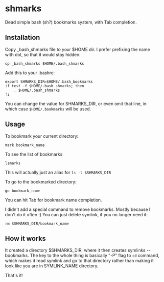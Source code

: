 # shmarks

Dead simple bash (sh?) bookmarks system, with Tab completion.

## Installation

Copy _bash_shmarks file to your $HOME dir. I prefer prefixing the name with dot,
so that it would stay hidden.

```
cp _bash_shmarks $HOME/.bash_shmarks
```

Add this to your .bashrc:

```
export SHMARKS_DIR=$HOME/.bash_bookmarks
if test -f $HOME/.bash_shmarks; then
    . $HOME/.bash_shmarks
fi
```

You can change the value for SHMARKS_DIR, or even omit that line,
in which case `$HOME/.bookmarks` will be used.

## Usage

To bookmark your current directory:

```
mark bookmark_name
```

To see the list of bookmarks:

```
lsmarks
```

This will actually just an alias for `ls -l $SHMARKS_DIR`

To go to the bookmarked directory:

```
go bookmark_name
```

You can hit Tab for bookmark name completion.

I didn't add a special command to remove bookmarks. Mostly because I don't do it often :)
You can just delete symlink, if you no longer need it:

```
rm $SHMARKS_DIR/bookmark_name
```

## How it works

It created a directory $SHMARKS_DIR, where it then creates symlinks -- bookmarks.
The key to the whole thing is basically "-P" flag to `cd` command, which makes
it read symlink and go to that directory rather than making it look like you are
in SYMLINK_NAME directory.

That's it!
